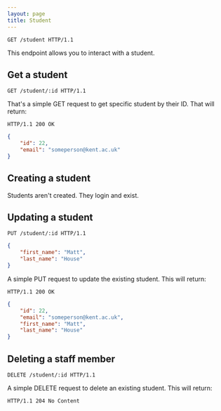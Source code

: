 ```yaml
---
layout: page
title: Student
---
```


```http
GET /student HTTP/1.1
```

This endpoint allows you to interact with a student.

## Get a student

```http
GET /student/:id HTTP/1.1
```

That's a simple GET request to get specific student by their ID. That will return:

```http
HTTP/1.1 200 OK
```

```json
{
	"id": 22,
	"email": "someperson@kent.ac.uk"
}
```

## Creating a student

Students aren't created. They login and exist.

## Updating a student

```http
PUT /student/:id HTTP/1.1
```

```json
{
	"first_name": "Matt",
	"last_name": "House"
}
```

A simple PUT request to update the existing student. This will return:

```http
HTTP/1.1 200 OK
```

```json
{
	"id": 22,
	"email": "someperson@kent.ac.uk",
	"first_name": "Matt",
	"last_name": "House"
}
```

## Deleting a staff member

```http
DELETE /student/:id HTTP/1.1
```

A simple DELETE request to delete an existing student. This will return:

```http
HTTP/1.1 204 No Content
```